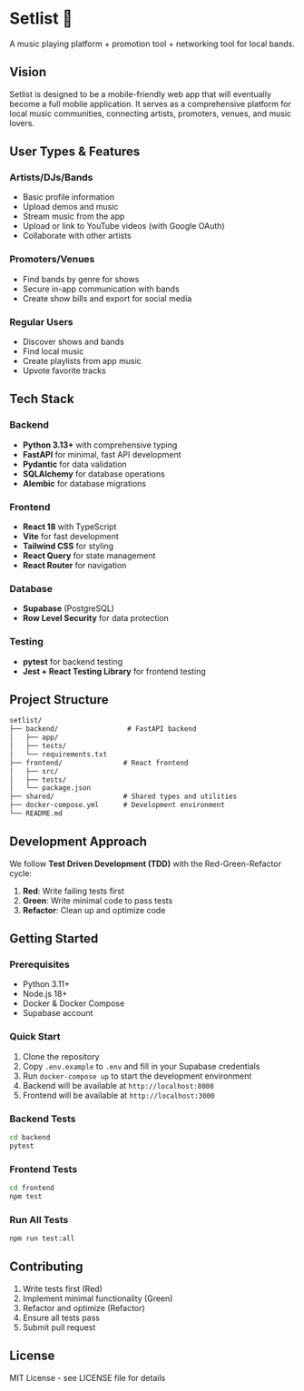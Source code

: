 # Setlist 🎵

A music playing platform + promotion tool + networking tool for local bands.

## Vision

Setlist is designed to be a mobile-friendly web app that will eventually become a full mobile application. It serves as a comprehensive platform for local music communities, connecting artists, promoters, venues, and music lovers.

## User Types & Features

### Artists/DJs/Bands

- Basic profile information
- Upload demos and music
- Stream music from the app
- Upload or link to YouTube videos (with Google OAuth)
- Collaborate with other artists

### Promoters/Venues

- Find bands by genre for shows
- Secure in-app communication with bands
- Create show bills and export for social media

### Regular Users

- Discover shows and bands
- Find local music
- Create playlists from app music
- Upvote favorite tracks

## Tech Stack

### Backend

- **Python 3.13+** with comprehensive typing
- **FastAPI** for minimal, fast API development
- **Pydantic** for data validation
- **SQLAlchemy** for database operations
- **Alembic** for database migrations

### Frontend

- **React 18** with TypeScript
- **Vite** for fast development
- **Tailwind CSS** for styling
- **React Query** for state management
- **React Router** for navigation

### Database

- **Supabase** (PostgreSQL)
- **Row Level Security** for data protection

### Testing

- **pytest** for backend testing
- **Jest + React Testing Library** for frontend testing

## Project Structure

```md
setlist/
├── backend/                 # FastAPI backend
│   ├── app/
│   ├── tests/
│   └── requirements.txt
├── frontend/               # React frontend
│   ├── src/
│   ├── tests/
│   └── package.json
├── shared/                 # Shared types and utilities
├── docker-compose.yml      # Development environment
└── README.md
```

## Development Approach

We follow **Test Driven Development (TDD)** with the Red-Green-Refactor cycle:

1. **Red**: Write failing tests first
2. **Green**: Write minimal code to pass tests
3. **Refactor**: Clean up and optimize code

## Getting Started

### Prerequisites

- Python 3.11+
- Node.js 18+
- Docker & Docker Compose
- Supabase account

### Quick Start

1. Clone the repository
2. Copy `.env.example` to `.env` and fill in your Supabase credentials
3. Run `docker-compose up` to start the development environment
4. Backend will be available at `http://localhost:8000`
5. Frontend will be available at `http://localhost:3000`

### Backend Tests

```bash
cd backend
pytest
```

### Frontend Tests

```bash
cd frontend
npm test
```

### Run All Tests

```bash
npm run test:all
```

## Contributing

1. Write tests first (Red)
2. Implement minimal functionality (Green)
3. Refactor and optimize (Refactor)
4. Ensure all tests pass
5. Submit pull request

## License

MIT License - see LICENSE file for details

